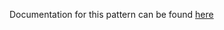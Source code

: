 Documentation for this pattern can be found [here](https://github.com/awslabs/aws-solutions-constructs/blob/main/source/patterns/%40aws-solutions-constructs/aws-apigateway-sqs/README.adoc)
